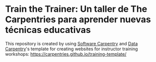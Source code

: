 # Train the Trainer: Un taller de The Carpentries para aprender nuevas técnicas educativas

This repository is created by using [Software Carpentry][swc-site] and [Data Carpentry][dc-site]'s
template for creating websites for instructor training workshops: https://carpentries.github.io/training-template/

[dc-site]: http://datacarpentry.org
[swc-site]: http://software-carpentry.org
